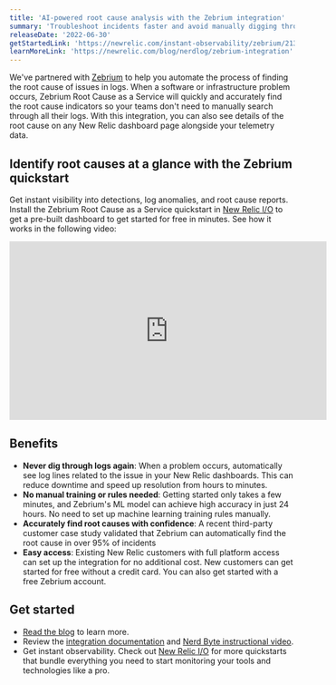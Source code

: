 ```yaml
---
title: 'AI-powered root cause analysis with the Zebrium integration'
summary: 'Troubleshoot incidents faster and avoid manually digging through logs with the Zebrium quickstart'
releaseDate: '2022-06-30'
getStartedLink: 'https://newrelic.com/instant-observability/zebrium/2135562c-bdf4-41bd-bca4-f11bcdee72ca'
learnMoreLink: 'https://newrelic.com/blog/nerdlog/zebrium-integration' 
---
```


We've partnered with [Zebrium](https://zebrium.com/newrelic) to help you automate the process of finding the root cause of issues in logs. When a software or infrastructure problem occurs, Zebrium Root Cause as a Service will quickly and accurately find the root cause indicators so your teams don't need to manually search through all their logs. With this integration, you can also see details of the root cause on any New Relic dashboard page alongside your telemetry data.

## Identify root causes at a glance with the Zebrium quickstart

Get instant visibility into detections, log anomalies, and root cause reports. Install the Zebrium Root Cause as a Service quickstart in [New Relic I/O](https://newrelic.com/instant-observability) to get a pre-built dashboard to get started for free in minutes. See how it works in the following video:

<iframe width="560" height="315" src="https://www.youtube.com/embed/YHlTlN_0K8Q" title="YouTube video player" frameborder="0" allow="accelerometer; autoplay; clipboard-write; encrypted-media; gyroscope; picture-in-picture" allowfullscreen></iframe>

## Benefits

- **Never dig through logs again**: When a problem occurs, automatically see log lines related to the issue in your New Relic dashboards. This can reduce downtime and speed up resolution from hours to minutes. 
- **No manual training or rules needed**: Getting started only takes a few minutes, and Zebrium's ML model can achieve high accuracy in just 24 hours. No need to set up machine learning training rules manually.
- **Accurately find root causes with confidence**: A recent third-party customer case study validated that Zebrium can automatically find the root cause in over 95% of incidents
- **Easy access**: Existing New Relic customers with full platform access can set up the integration for no additional cost. New customers can get started for free without a credit card. You can also get started with a free Zebrium account.

## Get started

- [Read the blog](http://newrelic.com/blog/nerdlog/zebrium-integration) to learn more.
- Review the [integration documentation](https://docs.zebrium.com/docs/monitoring/newrelic_autodetect/) and [Nerd Byte instructional video](https://youtu.be/s5OJtz2xH2Q).
- Get instant observability. Check out [New Relic I/O](https://newrelic.com/instant-observability/) for more quickstarts that bundle everything you need to start monitoring your tools and technologies like a pro.
